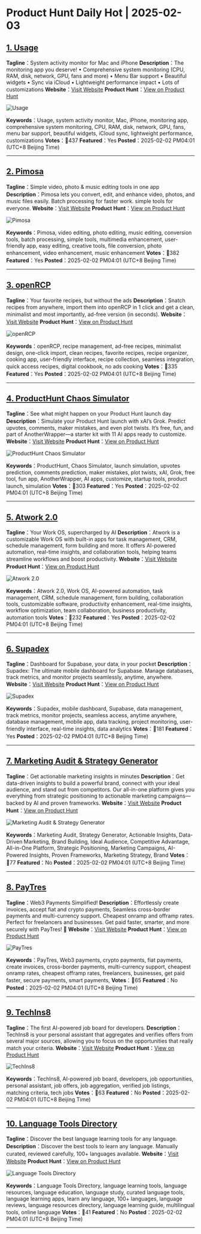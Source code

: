 # Product Hunt Daily Hot | 2025-02-03

## [1. Usage](https://www.producthunt.com/posts/usage-4?utm_campaign=producthunt-api&utm_medium=api-v2&utm_source=Application%3A+phtrends+%28ID%3A+147529%29)
**Tagline**：System activity monitor for Mac and iPhone
**Description**：The monitoring app you deserve! • Comprehensive system monitoring (CPU, RAM, disk, network, GPU, fans and more) • Menu Bar support • Beautiful widgets • Sync via iCloud • Lightweight performance impact • Lots of customizations
**Website**：[Visit Website](https://www.producthunt.com/r/6JHA2OAJZOX7CZ?utm_campaign=producthunt-api&utm_medium=api-v2&utm_source=Application%3A+phtrends+%28ID%3A+147529%29)
**Product Hunt**：[View on Product Hunt](https://www.producthunt.com/posts/usage-4?utm_campaign=producthunt-api&utm_medium=api-v2&utm_source=Application%3A+phtrends+%28ID%3A+147529%29)

![Usage](https://ph-files.imgix.net/8df1e5a3-fe33-4fcb-993a-01b310098a3f.png?auto=format&fit=crop&frame=1&h=512&w=1024)

**Keywords**：Usage, system activity monitor, Mac, iPhone, monitoring app, comprehensive system monitoring, CPU, RAM, disk, network, GPU, fans, menu bar support, beautiful widgets, iCloud sync, lightweight performance, customizations
**Votes**：🔺437
**Featured**：Yes
**Posted**：2025-02-02 PM04:01 (UTC+8 Beijing Time)

---

## [2. Pimosa](https://www.producthunt.com/posts/pimosa?utm_campaign=producthunt-api&utm_medium=api-v2&utm_source=Application%3A+phtrends+%28ID%3A+147529%29)
**Tagline**：Simple video, photo & music editing tools in one app
**Description**：Pimosa lets you convert, edit, and enhance video, photos, and music files easily. Batch processing for faster work. simple tools for everyone.
**Website**：[Visit Website](https://www.producthunt.com/r/DZ2U5M64QVAEFS?utm_campaign=producthunt-api&utm_medium=api-v2&utm_source=Application%3A+phtrends+%28ID%3A+147529%29)
**Product Hunt**：[View on Product Hunt](https://www.producthunt.com/posts/pimosa?utm_campaign=producthunt-api&utm_medium=api-v2&utm_source=Application%3A+phtrends+%28ID%3A+147529%29)

![Pimosa](https://ph-files.imgix.net/fab5fd6b-860d-43cd-a3e9-57a24324f0a7.png?auto=format&fit=crop&frame=1&h=512&w=1024)

**Keywords**：Pimosa, video editing, photo editing, music editing, conversion tools, batch processing, simple tools, multimedia enhancement, user-friendly app, easy editing, creative tools, file conversion, photo enhancement, video enhancement, music enhancement
**Votes**：🔺382
**Featured**：Yes
**Posted**：2025-02-02 PM04:01 (UTC+8 Beijing Time)

---

## [3. openRCP](https://www.producthunt.com/posts/openrcp?utm_campaign=producthunt-api&utm_medium=api-v2&utm_source=Application%3A+phtrends+%28ID%3A+147529%29)
**Tagline**：Your favorite recipes, but without the ads
**Description**：Snatch recipes from anywhere, import them into openRCP in 1 click and get a clean, minimalist and most importantly, ad-free version (in seconds).
**Website**：[Visit Website](https://www.producthunt.com/r/KOKYKVY5MPC4F4?utm_campaign=producthunt-api&utm_medium=api-v2&utm_source=Application%3A+phtrends+%28ID%3A+147529%29)
**Product Hunt**：[View on Product Hunt](https://www.producthunt.com/posts/openrcp?utm_campaign=producthunt-api&utm_medium=api-v2&utm_source=Application%3A+phtrends+%28ID%3A+147529%29)

![openRCP](https://ph-files.imgix.net/5fcdd98d-b52f-422f-86a6-727f1ec2cd63.jpeg?auto=format&fit=crop&frame=1&h=512&w=1024)

**Keywords**：openRCP, recipe management, ad-free recipes, minimalist design, one-click import, clean recipes, favorite recipes, recipe organizer, cooking app, user-friendly interface, recipe collection, seamless integration, quick access recipes, digital cookbook, no ads cooking
**Votes**：🔺335
**Featured**：Yes
**Posted**：2025-02-02 PM04:01 (UTC+8 Beijing Time)

---

## [4. ProductHunt Chaos Simulator](https://www.producthunt.com/posts/producthunt-chaos-simulator?utm_campaign=producthunt-api&utm_medium=api-v2&utm_source=Application%3A+phtrends+%28ID%3A+147529%29)
**Tagline**：See what might happen on your Product Hunt launch day
**Description**：Simulate your Product Hunt launch with xAI’s Grok. Predict upvotes, comments, maker mistakes, and even plot twists. It’s free, fun, and part of AnotherWrapper—a starter kit with 11 AI apps ready to customize.
**Website**：[Visit Website](https://www.producthunt.com/r/FPP7TTBS35I7L5?utm_campaign=producthunt-api&utm_medium=api-v2&utm_source=Application%3A+phtrends+%28ID%3A+147529%29)
**Product Hunt**：[View on Product Hunt](https://www.producthunt.com/posts/producthunt-chaos-simulator?utm_campaign=producthunt-api&utm_medium=api-v2&utm_source=Application%3A+phtrends+%28ID%3A+147529%29)

![ProductHunt Chaos Simulator](https://ph-files.imgix.net/508a9939-48a8-40c6-b527-0e241d6f66a2.png?auto=format&fit=crop&frame=1&h=512&w=1024)

**Keywords**：ProductHunt, Chaos Simulator, launch simulation, upvotes prediction, comments prediction, maker mistakes, plot twists, xAI, Grok, free tool, fun app, AnotherWrapper, AI apps, customize, startup tools, product launch, simulation
**Votes**：🔺303
**Featured**：Yes
**Posted**：2025-02-02 PM04:01 (UTC+8 Beijing Time)

---

## [5. Atwork 2.0](https://www.producthunt.com/posts/atwork-2-0?utm_campaign=producthunt-api&utm_medium=api-v2&utm_source=Application%3A+phtrends+%28ID%3A+147529%29)
**Tagline**：Your Work OS, supercharged by AI
**Description**：Atwork is a customizable Work OS with built-in apps for task management, CRM, schedule management, form building and more. It offers AI-powered automation, real-time insights, and collaboration tools, helping teams streamline workflows and boost productivity.
**Website**：[Visit Website](https://www.producthunt.com/r/HI3FRX3TN77N7W?utm_campaign=producthunt-api&utm_medium=api-v2&utm_source=Application%3A+phtrends+%28ID%3A+147529%29)
**Product Hunt**：[View on Product Hunt](https://www.producthunt.com/posts/atwork-2-0?utm_campaign=producthunt-api&utm_medium=api-v2&utm_source=Application%3A+phtrends+%28ID%3A+147529%29)

![Atwork 2.0](https://ph-files.imgix.net/1b4f0f36-d049-4ec8-be13-83726eb39964.png?auto=format&fit=crop&frame=1&h=512&w=1024)

**Keywords**：Atwork 2.0, Work OS, AI-powered automation, task management, CRM, schedule management, form building, collaboration tools, customizable software, productivity enhancement, real-time insights, workflow optimization, team collaboration, business productivity, automation tools
**Votes**：🔺232
**Featured**：Yes
**Posted**：2025-02-02 PM04:01 (UTC+8 Beijing Time)

---

## [6. Supadex](https://www.producthunt.com/posts/supadex?utm_campaign=producthunt-api&utm_medium=api-v2&utm_source=Application%3A+phtrends+%28ID%3A+147529%29)
**Tagline**：Dashboard for Supabase, your data, in your pocket
**Description**：Supadex: The ultimate mobile dashboard for Supabase. Manage databases, track metrics, and monitor projects seamlessly, anytime, anywhere.
**Website**：[Visit Website](https://www.producthunt.com/r/TXMWVIULRHVMCF?utm_campaign=producthunt-api&utm_medium=api-v2&utm_source=Application%3A+phtrends+%28ID%3A+147529%29)
**Product Hunt**：[View on Product Hunt](https://www.producthunt.com/posts/supadex?utm_campaign=producthunt-api&utm_medium=api-v2&utm_source=Application%3A+phtrends+%28ID%3A+147529%29)

![Supadex](https://ph-files.imgix.net/0da9d37a-b5f2-4f68-b89c-8c979f359e21.png?auto=format&fit=crop&frame=1&h=512&w=1024)

**Keywords**：Supadex, mobile dashboard, Supabase, data management, track metrics, monitor projects, seamless access, anytime anywhere, database management, mobile app, data tracking, project monitoring, user-friendly interface, real-time insights, data analytics
**Votes**：🔺181
**Featured**：Yes
**Posted**：2025-02-02 PM04:01 (UTC+8 Beijing Time)

---

## [7. Marketing Audit & Strategy Generator](https://www.producthunt.com/posts/marketing-audit-strategy-generator?utm_campaign=producthunt-api&utm_medium=api-v2&utm_source=Application%3A+phtrends+%28ID%3A+147529%29)
**Tagline**：Get actionable marketing insights in minutes
**Description**：Get data-driven insights to build a powerful brand, connect with your ideal audience, and stand out from competitors. Our all-in-one platform gives you everything from strategic positioning to actionable marketing campaigns—backed by AI and proven frameworks.
**Website**：[Visit Website](https://www.producthunt.com/r/6XTEF4OP4D2APU?utm_campaign=producthunt-api&utm_medium=api-v2&utm_source=Application%3A+phtrends+%28ID%3A+147529%29)
**Product Hunt**：[View on Product Hunt](https://www.producthunt.com/posts/marketing-audit-strategy-generator?utm_campaign=producthunt-api&utm_medium=api-v2&utm_source=Application%3A+phtrends+%28ID%3A+147529%29)

![Marketing Audit & Strategy Generator](https://ph-files.imgix.net/5b1d0c19-faa1-49ca-981a-4e8b8929ab04.png?auto=format&fit=crop&frame=1&h=512&w=1024)

**Keywords**：Marketing Audit, Strategy Generator, Actionable Insights, Data-Driven Marketing, Brand Building, Ideal Audience, Competitive Advantage, All-in-One Platform, Strategic Positioning, Marketing Campaigns, AI-Powered Insights, Proven Frameworks, Marketing Strategy, Brand
**Votes**：🔺77
**Featured**：No
**Posted**：2025-02-02 PM04:01 (UTC+8 Beijing Time)

---

## [8. PayTres](https://www.producthunt.com/posts/paytres?utm_campaign=producthunt-api&utm_medium=api-v2&utm_source=Application%3A+phtrends+%28ID%3A+147529%29)
**Tagline**：Web3 Payments Simplified!
**Description**：Effortlessly create invoices, accept fiat and crypto payments, Seamless cross-border payments and multi-currency support. Cheapest onramp and offramp rates. Perfect for freelancers and businesses. Get paid faster, smarter, and more securely with PayTres! 🌟
**Website**：[Visit Website](https://www.producthunt.com/r/OHOXAA6KIBMX42?utm_campaign=producthunt-api&utm_medium=api-v2&utm_source=Application%3A+phtrends+%28ID%3A+147529%29)
**Product Hunt**：[View on Product Hunt](https://www.producthunt.com/posts/paytres?utm_campaign=producthunt-api&utm_medium=api-v2&utm_source=Application%3A+phtrends+%28ID%3A+147529%29)

![PayTres](https://ph-files.imgix.net/964e7593-6a05-44f9-b6d7-1c63bfb0962d.png?auto=format&fit=crop&frame=1&h=512&w=1024)

**Keywords**：PayTres, Web3 payments, crypto payments, fiat payments, create invoices, cross-border payments, multi-currency support, cheapest onramp rates, cheapest offramp rates, freelancers, businesses, get paid faster, secure payments, smart payments,
**Votes**：🔺65
**Featured**：No
**Posted**：2025-02-02 PM04:01 (UTC+8 Beijing Time)

---

## [9. TechIns8](https://www.producthunt.com/posts/techins8?utm_campaign=producthunt-api&utm_medium=api-v2&utm_source=Application%3A+phtrends+%28ID%3A+147529%29)
**Tagline**：The first AI-powered job board for developers.
**Description**：TechIns8 is your personal assistant that aggregates and verifies offers from several major sources, allowing you to focus on the opportunities that really match your criteria.
**Website**：[Visit Website](https://www.producthunt.com/r/RUIOQGZCCDA7AL?utm_campaign=producthunt-api&utm_medium=api-v2&utm_source=Application%3A+phtrends+%28ID%3A+147529%29)
**Product Hunt**：[View on Product Hunt](https://www.producthunt.com/posts/techins8?utm_campaign=producthunt-api&utm_medium=api-v2&utm_source=Application%3A+phtrends+%28ID%3A+147529%29)

![TechIns8](https://ph-files.imgix.net/0077d117-1552-4bd9-8533-91715fe26120.png?auto=format&fit=crop&frame=1&h=512&w=1024)

**Keywords**：TechIns8, AI-powered job board, developers, job opportunities, personal assistant, job offers, job aggregation, verified job listings, matching criteria, tech jobs
**Votes**：🔺63
**Featured**：No
**Posted**：2025-02-02 PM04:01 (UTC+8 Beijing Time)

---

## [10. Language Tools Directory](https://www.producthunt.com/posts/language-tools-directory?utm_campaign=producthunt-api&utm_medium=api-v2&utm_source=Application%3A+phtrends+%28ID%3A+147529%29)
**Tagline**：Discover the best language learning tools for any language.
**Description**：Discover the best tools to learn any language. Manually curated, reviewed carefully, 100+ languages available.
**Website**：[Visit Website](https://www.producthunt.com/r/HV24IFGK2QWGT3?utm_campaign=producthunt-api&utm_medium=api-v2&utm_source=Application%3A+phtrends+%28ID%3A+147529%29)
**Product Hunt**：[View on Product Hunt](https://www.producthunt.com/posts/language-tools-directory?utm_campaign=producthunt-api&utm_medium=api-v2&utm_source=Application%3A+phtrends+%28ID%3A+147529%29)

![Language Tools Directory](https://ph-files.imgix.net/13fcaffe-601f-402e-b420-a1c7122c9790.png?auto=format&fit=crop&frame=1&h=512&w=1024)

**Keywords**：Language Tools Directory, language learning tools, language resources, language education, language study, curated language tools, language learning apps, learn any language, 100+ languages, language reviews, language resources directory, language learning guide, multilingual tools, online language
**Votes**：🔺41
**Featured**：No
**Posted**：2025-02-02 PM04:01 (UTC+8 Beijing Time)

---


